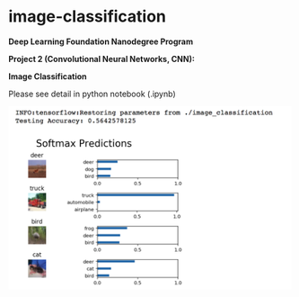 # image-classification

**Deep Learning Foundation Nanodegree Program**  

**Project 2 (Convolutional Neural Networks, CNN):**  
  
**Image Classification**  
  
Please see detail in python notebook (.ipynb)  
  
![sample_plot_1](./assets/sample_plot_1.png)  
